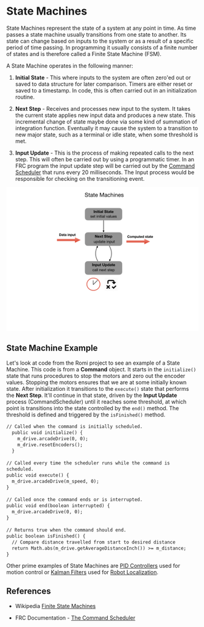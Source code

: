 # State Machines
State Machines represent the state of a system at any point in time.  As time passes a state machine usually transitions from one state to another.  Its state can change based on inputs to the system or as a result of a specific period of time passing. In programming it usually consists of a finite number of states and is therefore called a Finite State Machine (FSM).

A State Machine operates in the following manner:

1. **Initial State** - This where inputs to the system are often zero'ed out or saved to data structure for later comparison.  Timers are either reset or saved to a timestamp.  In code, this is often carried out in an initialization routine.

2. **Next Step** - Receives and processes new input to the system. It takes the current state applies new input data and produces a new state.  This incremental change of state maybe done via some kind of summation of integration function.  Eventually it may cause the system to a transition to new major state, such as a terminal or idle state, when some threshold is met. 

3. **Input Update** - This is the process of making repeated calls to the next step.  This will often be carried out by using a programmatic timer.  In an FRC program the input update step will be carried out by the [Command Scheduler](https://docs.wpilib.org/en/latest/docs/software/commandbased/command-scheduler.html) that runs every 20 milliseconds.  The Input process would be responsible for checking on the transitioning event.

![State Machines](../images/FRCProgramming/FRCProgramming.009.jpeg)

## State Machine Example
Let's look at code from the Romi project to see an example of a State Machine.  This code is from a **Command** object.  It starts in the `initialize()` state that runs procedures to stop the motors and zero out the encoder values.  Stopping the motors ensures that we are at some initially known state.  After initialization it transitions to the `execute()` state that performs the **Next Step**.  It'll continue in that state, driven by the **Input Update** process (CommandScheduler) until it reaches some threshold, at which point is transitions into the state controlled by the `end()` method.  The threshold is defined and triggered by the `isFinished()` method.

    // Called when the command is initially scheduled.
      public void initialize() {
        m_drive.arcadeDrive(0, 0);
        m_drive.resetEncoders();
      }

    // Called every time the scheduler runs while the command is scheduled.
    public void execute() {
      m_drive.arcadeDrive(m_speed, 0);
    }

    // Called once the command ends or is interrupted.
    public void end(boolean interrupted) {
      m_drive.arcadeDrive(0, 0);
    }

    // Returns true when the command should end.
    public boolean isFinished() {
      // Compare distance travelled from start to desired distance
      return Math.abs(m_drive.getAverageDistanceInch()) >= m_distance;
    }

Other prime examples of State Machines are [PID Controllers](../Tools/romiPID) used for motion control or [Kalman Filters](../Concepts/kalmanFilters) used for [Robot Localization](../Concepts/localization).

## References

- Wikipedia [Finite State Machines](https://en.wikipedia.org/wiki/Finite-state_machine)

- FRC Documentation - [The Command Scheduler](https://docs.wpilib.org/en/latest/docs/software/commandbased/command-scheduler.html)

<!-- <h3><span style="float:left">
<a href="objects">Previous</a></span>
<span style="float:right">
<a href="../index">Home</a></span></h3> -->